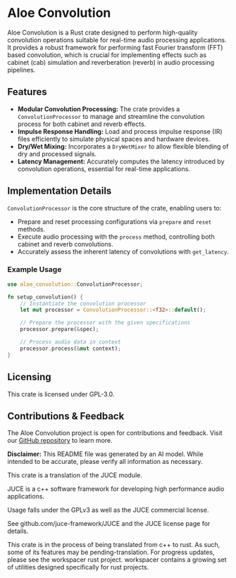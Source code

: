 # Aloe Convolution

Aloe Convolution is a Rust crate designed to perform high-quality convolution operations suitable for real-time audio processing applications. It provides a robust framework for performing fast Fourier transform (FFT) based convolution, which is crucial for implementing effects such as cabinet (cab) simulation and reverberation (reverb) in audio processing pipelines.

## Features

- **Modular Convolution Processing:** The crate provides a `ConvolutionProcessor` to manage and streamline the convolution process for both cabinet and reverb effects.
- **Impulse Response Handling:** Load and process impulse response (IR) files efficiently to simulate physical spaces and hardware devices.
- **Dry/Wet Mixing:** Incorporates a `DryWetMixer` to allow flexible blending of dry and processed signals.
- **Latency Management:** Accurately computes the latency introduced by convolution operations, essential for real-time applications.

## Implementation Details

`ConvolutionProcessor` is the core structure of the crate, enabling users to:
- Prepare and reset processing configurations via `prepare` and `reset` methods.
- Execute audio processing with the `process` method, controlling both cabinet and reverb convolutions.
- Accurately assess the inherent latency of convolutions with `get_latency`.

### Example Usage

```rust
use aloe_convolution::ConvolutionProcessor;

fn setup_convolution() {
    // Instantiate the convolution processor
    let mut processor = ConvolutionProcessor::<f32>::default();

    // Prepare the processor with the given specifications
    processor.prepare(&spec);

    // Process audio data in context
    processor.process(&mut context);
}
```

## Licensing

This crate is licensed under GPL-3.0.

## Contributions & Feedback

The Aloe Convolution project is open for contributions and feedback. Visit our [GitHub repository](https://github.com/klebs6/aloe-rs) to learn more.

**Disclaimer:** This README file was generated by an AI model. While intended to be accurate, please verify all information as necessary.

This crate is a translation of the JUCE module.

JUCE is a c++ software framework for developing high performance audio applications.

Usage falls under the GPLv3 as well as the JUCE commercial license.

See github.com/juce-framework/JUCE and the JUCE license page for details.

This crate is in the process of being translated from c++ to rust. As such, some of its features may be pending-translation. For progress updates, please see the workspacer rust project. workspacer contains a growing set of utilities designed specifically for rust projects.
